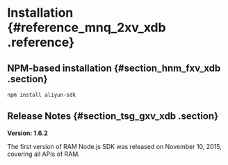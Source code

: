 # Installation {#reference_mnq_2xv_xdb .reference}

## NPM-based installation {#section_hnm_fxv_xdb .section}

```
npm install aliyun-sdk
```

## Release Notes {#section_tsg_gxv_xdb .section}

**Version: 1.6.2**

The first version of RAM Node.js SDK was released on November 10, 2015, covering all APIs of RAM.

